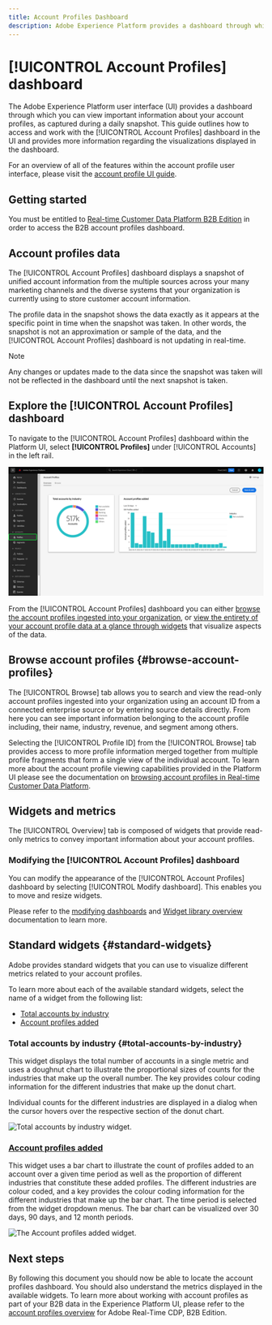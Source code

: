 ```yaml
---
title: Account Profiles Dashboard
description: Adobe Experience Platform provides a dashboard through which you can view important information about your organization's B2B account profiles.
---
```

# [!UICONTROL Account Profiles] dashboard

The Adobe Experience Platform user interface (UI) provides a dashboard through which you can view important information about your account profiles, as captured during a daily snapshot. This guide outlines how to access and work with the [!UICONTROL Account Profiles] dashboard in the UI and provides more information regarding the visualizations displayed in the dashboard.

For an overview of all of the features within the account profile user interface, please visit the [account profile UI guide](../../rtcdp/accounts/account-profile-ui-guide.md).

## Getting started

You must be entitled to [Real-time Customer Data Platform B2B Edition](../../rtcdp/b2b-overview.md) in order to access the B2B account profiles dashboard. 

## Account profiles data

The [!UICONTROL Account Profiles] dashboard displays a snapshot of unified account information from the multiple sources across your many marketing channels and the diverse systems that your organization is currently using to store customer account information.

The profile data in the snapshot shows the data exactly as it appears at the specific point in time when the snapshot was taken. In other words, the snapshot is not an approximation or sample of the data, and the [!UICONTROL Account Profiles] dashboard is not updating in real-time.

>[!NOTE]
>
>Any changes or updates made to the data since the snapshot was taken will not be reflected in the dashboard until the next snapshot is taken.

## Explore the [!UICONTROL Account Profiles] dashboard

To navigate to the [!UICONTROL Account Profiles] dashboard within the Platform UI, select **[!UICONTROL Profiles]** under [!UICONTROL Accounts] in the left rail. 

![The Platform UI with Account Profiles in the left navigation highlighted and the overview tab displayed.](../images/account-profiles/account-profiles-dashboard.png)

From the [!UICONTROL Account Profiles] dashboard you can either [browse the account profiles ingested into your organization](#browse-account-profiles), or [view the entirety of your account profile data at a glance through widgets](#standard-widgets) that visualize aspects of the data.  

## Browse account profiles {#browse-account-profiles}

The [!UICONTROL Browse] tab allows you to search and view the read-only account profiles ingested into your organization using an account ID from a connected enterprise source or by entering source details directly. From here you can see important information belonging to the account profile including, their name, industry, revenue, and segment among others.

Selecting the [!UICONTROL Profile ID] from the [!UICONTROL Browse] tab provides access to more profile information merged together from multiple profile fragments that form a single view of the individual account. To learn more about the account profile viewing capabilities provided in the Platform UI please see the documentation on [browsing account profiles in Real-time Customer Data Platform](../../rtcdp/accounts/account-profile-ui-guide.md#browse-account-profiles). 

<!-- Q) Do you have an account ID or "source details" that i can use to investigate the 'browse' functionality? -->

## Widgets and metrics

The [!UICONTROL Overview] tab is composed of widgets that provide read-only metrics to convey important information about your account profiles.

### Modifying the [!UICONTROL Account Profiles] dashboard

You can modify the appearance of the [!UICONTROL Account Profiles] dashboard by selecting [!UICONTROL Modify dashboard]. This enables you to move and resize widgets.

<!-- You can modify the appearance of the [!UICONTROL Account Profiles] dashboard by selecting [!UICONTROL Modify dashboard]. This enables you to move, add, and remove widgets from the dashboard as well as to access the Widget library to explore available widgets and create custom widgets for your organization. -->

<!-- Q) Will the widget library (on the account profiles overview) store other upcoming widgets for account profiles in the future so that users can add and remove widgets from a pre-configured supply? -->

Please refer to the [modifying dashboards](../customize/modify.md) and [Widget library overview](../customize/widget-library.md) documentation to learn more.

## Standard widgets {#standard-widgets}

Adobe provides standard widgets that you can use to visualize different metrics related to your account profiles.

To learn more about each of the available standard widgets, select the name of a widget from the following list:

* [Total accounts by industry](#total-accounts-by-industry)
* [Account profiles added](#account-profiles-added)

### Total accounts by industry {#total-accounts-by-industry}

This widget displays the total number of accounts in a single metric and uses a doughnut chart to illustrate the proportional sizes of counts for the industries that make up the overall number. The key provides colour coding information for the different industries that make up the donut chart. 

Individual counts for the different industries are displayed in a dialog when the cursor hovers over the respective section of the donut chart.

![Total accounts by industry widget.]()

### [Account profiles added](#account-profiles-added)

<!-- total account profile count change over time period
Q) can it be negative numbers? The image always shows growth but? Yiftah says only added never removed
Bart chart
time period dropdown
Colour coded key -->

<!-- Q) Is there only ever one account in account profiles? How do widgets reflect data about other accounts? -->

This widget uses a bar chart to illustrate the count of profiles added to an account over a given time period as well as the proportion of different industries that constitute these added profiles. The different industries are colour coded, and a key provides the colour coding information for the different industries that make up the bar chart. The time period is selected from the widget dropdown menus. The bar chart can be visualized over 30 days, 90 days, and 12 month periods.

![The Account profiles added widget.]()

## Next steps

By following this document you should now be able to locate the account profiles dashboard. You should also understand the metrics displayed in the available widgets. To learn more about working with account profiles as part of your B2B data in the Experience Platform UI, please refer to the [account profiles overview](../../rtcdp/accounts/account-profile-overview.md) for Adobe Real-Time CDP, B2B Edition.
